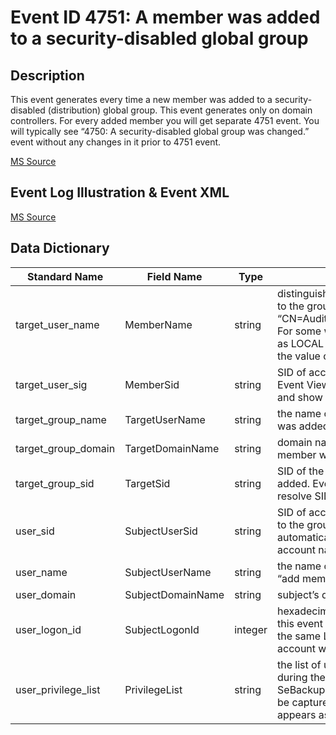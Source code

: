 # Event ID 4751: A member was added to a security-disabled global group

## Description

This event generates every time a new member was added to a security-disabled (distribution) global group. This event generates only on domain controllers. For every added member you will get separate 4751 event. You will typically see “4750: A security-disabled global group was changed.” event without any changes in it prior to 4751 event.

[MS Source](https://github.com/MicrosoftDocs/windows-itpro-docs/blob/master/windows/security/threat-protection/auditing/event-4751.md)

## Event Log Illustration & Event XML

[MS Source](https://github.com/MicrosoftDocs/windows-itpro-docs/blob/master/windows/security/threat-protection/auditing/event-4751.md)

## Data Dictionary

|	Standard Name	|	Field Name	|	Type	|	Description	|	Sample Value	|
|	----------------	|	----------------	|	----------------	|	----------------	|	----------------	|
|	target_user_name	|	MemberName	|	string	|	distinguished name of account that was added to the group. For example: “CN=Auditor,CN=Users,DC=contoso,DC=local”. For some well-known security principals, such as LOCAL SERVICE or ANONYMOUS LOGON, the value of this field is “-”.	|	CN=Auditor,CN=Users,DC=contoso,DC=local	|
|	target_user_sig	|	MemberSid	|	string	|	SID of account that was added to the group. Event Viewer automatically tries to resolve SIDs and show the group name. 	|	S-1-5-21-3457937927-2839227994-823803824-2104	|
|	target_group_name	|	TargetUserName	|	string	|	the name of the group to which new member was added. For example: ServiceDesk	|	ServiceDeskSecond	|
|	target_group_domain	|	TargetDomainName	|	string	|	domain name of the group to which new member was added.	|	CONTOSO	|
|	target_group_sid	|	TargetSid	|	string	|	SID of the group to which new member was added. Event Viewer automatically tries to resolve SIDs and show the group name.	|	S-1-5-21-3457937927-2839227994-823803824-6119	|
|	user_sid	|	SubjectUserSid	|	string	|	SID of account that requested the “add member to the group” operation. Event Viewer automatically tries to resolve SIDs and show the account name.	|	S-1-5-21-3457937927-2839227994-823803824-1104	|
|	user_name	|	SubjectUserName	|	string	|	the name of the account that requested the “add member to the group” operation.	|	dadmin	|
|	user_domain	|	SubjectDomainName	|	string	|	subject’s domain name.	|	CONTOSO	|
|	user_logon_id	|	SubjectLogonId	|	integer	|	hexadecimal value that can help you correlate this event with recent events that might contain the same Logon ID, for example, “4624: An account was successfully logged on.”	|	0x3007b	|
|	user_privilege_list	|	PrivilegeList	|	string	|	the list of user privileges which were used during the operation, for example, SeBackupPrivilege. This parameter might not be captured in the event, and in that case appears as “-”. 	|	-	|